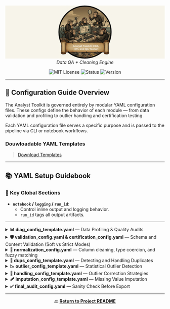 <p align="center">
  <img src="../repo_files/analyst_toolkit_banner.png" alt="Analyst Toolkit Logo" width="1000"/>
  <br>
  <em>Data QA + Cleaning Engine</em>
</p>
<p align="center">
  <img alt="MIT License" src="https://img.shields.io/badge/license-MIT-blue">
  <img alt="Status" src="https://img.shields.io/badge/status-stable-brightgreen">
  <img alt="Version" src="https://img.shields.io/badge/version-v0.1.0-blueviolet">
</p>

---

## 🧩 Configuration Guide Overview

The Analyst Toolkit is governed entirely by modular YAML configuration files. These configs define the behavior of each module — from data validation and profiling to outlier handling and certification testing.

Each YAML configuration file serves a specific purpose and is passed to the pipeline via CLI or notebook workflows.

### Douwloadable YAML Templates

>[Download Templates](config.zip)
___

## 📚 YAML Setup Guidebook


### 🔧 Key Global Sections

- **`notebook` / `logging` / `run_id`**: 
  - Control inline output and logging behavior.
  - `run_id` tags all output artifacts.

---

<details>
<summary><strong>📊 diag_config_template.yaml</strong> — Data Profiling & Quality Audits</summary>

This configuration controls the **Diagnostics** module (`run_diag_pipeline.py`), which generates a non-destructive structural and statistical profile of a dataset.

### 🔧 Key Sections

Runs the core data profiling logic, producing:
- Schema overview with types and uniqueness
- Missing value counts and percentages
- High-cardinality string fields
- Descriptive statistics (mean, std, skew, kurtosis)
- Sample data and duplicate summaries
- Audit flags (e.g., high skew, unexpected dtypes)

### `settings` (under `profile`)
- `export`: Save profile to disk (XLSX or CSV)
- `as_csv`: If true, exports CSV instead of Excel
- `export_path`: Path for saved summary
- `checkpoint`: Enable joblib-based caching
- `include_samples`: Show `df.head()` preview
- `include_metadata`: Include memory and shape stats
- `max_rows`: Row limit for previews
- `high_cardinality_threshold`: Max unique values before flagging a column

#### `quality_checks`
Used to flag data issues:
- `skew_threshold`: Flag numeric columns exceeding this skew
- `expected_dtypes`: Optional map of columns to expected types. Flags mismatches.

---

### `diagnostics.plotting`
Controls if diagnostic visualizations are generated:
- `run`: Toggle diagnostic plot generation
- `save_dir`: Path to save the plots (e.g., histograms, outlier visuals)

---

### ✅ Example

```yaml
diagnostics:
  input_path: "data/raw/my_dataset.csv"

  profile:
    run: true
    settings:
      export: true
      as_csv: false
      export_path: "exports/reports/diagnostics/diagnostics_summary.xlsx"
      max_rows: 5
      high_cardinality_threshold: 10
      quality_checks:
        skew_threshold: 2.0
        expected_dtypes:
          age: "int64"
          income: "float64"
          gender: "object"

  plotting:
    run: true
    save_dir: "exports/plots/diagnostics/"
```

</details>

<details>
<summary><strong>🛡️ validation_config.yaml & certification_config.yaml</strong> — Schema and Content Validation (Soft vs Strict Modes)</summary>

This configuration governs the schema and content validation stage of the pipeline. It can operate in two distinct modes:

- **Validation Mode (soft)** — used during exploratory analysis. The pipeline continues even if errors are detected.
- **Certification Mode (strict)** — used as a final QA gate. If any check fails, the pipeline halts (`fail_on_error: true`).

### 🔧 Key Sections
- `input_path`: path to the dataset under validation
- `schema_validation.run`: toggles the schema validation logic
- `schema_validation.fail_on_error`: enforces strict blocking in certification mode
- `rules.expected_columns`: required column names
- `rules.expected_types`: expected dtypes (e.g., float64, object, datetime64[ns])
- `rules.categorical_values`: allowed values for string columns
- `rules.numeric_ranges`: minimum/maximum thresholds for numeric fields
- `settings`: controls export paths and joblib checkpointing

Example:
```yaml
validation:
  input_path: "data/raw/my_dataset.csv"
  schema_validation:
    run: true
    fail_on_error: true  # Set false for non-blocking validation

    rules:
      expected_columns:
        - "tag_id"
        - "species"
        - "bill_length_mm"
      expected_types:
        tag_id: "object"
        species: "object"
        bill_length_mm: "float64"
      categorical_values:
        species: ["Adelie", "Chinstrap", "Gentoo"]
      numeric_ranges:
        bill_length_mm:
          min: 30.0
          max: 65.0

  settings:
    checkpoint: true
    export: true
    export_path: "exports/reports/certification/my_report.xlsx"
```

> This module supports precise QA policies and lets you define flexible column validation logic. Use `fail_on_error: false` to run audits without blocking your pipeline.
</details>

<details>
<summary><strong>🔀 normalization_config.yaml</strong> — Column cleaning, type coercion, and fuzzy matching</summary>

This configuration governs the **Normalization** module, which applies rule-based data cleaning transformations including column renaming, value mapping, typo correction, and type enforcement.

### 🔧 Key Sections

- `rename_columns`: Rename messy or inconsistent column headers
- `standardize_text_columns`: Auto-title-case or upper-case entries
- `value_mappings`: Explicit mapping dictionary for known text replacements
- `fuzzy_matching`: Runs fuzzy string matching on selected fields
  - `master_list`: List of valid values
  - `score_cutoff`: Minimum similarity score
- `parse_datetimes`: Force conversion of date columns
  - Options: `format` or `formats` (list), `errors` (`coerce`|`raise`|`ignore`), `dayfirst`, `yearfirst`, `utc`, `make_naive`
  - Strict mode: with `errors: 'raise'`, normalization stops with a clear error if any non-null values remain unparsable after trying the specified format(s). The message lists a sample of offending values.
- `coerce_dtypes`: Enforce column data types (e.g. float64, int64)
- `preview_columns`: Fields shown in preview output or reports
- `settings`: Controls export, joblib checkpointing, and inline rendering

### ✅ Example
```yaml
normalization:
  run: true

  rules:
    rename_columns:
      'bill length (mm)': 'bill_length_mm'

    standardize_text_columns:
      - 'sex'

    value_mappings:
      sex:
        'f': 'FEMALE'
        'm': 'MALE'
        '?': 'UNKNOWN'

    fuzzy_matching:
      run: true
      settings:
        species:
          master_list: ["Adelie", "Chinstrap", "Gentoo"]
          score_cutoff: 80

    parse_datetimes:
      capture_date:
        # Single format or let pandas infer with 'auto' (omit format)
        format: '%Y-%m-%d'
        # Or support multiple input formats, tried in order (optional)
        # formats: ['%Y-%m-%d', '%m/%d/%Y', '%Y.%m.%d']
        errors: 'coerce'
        # Timezone/naive controls (optional)
        utc: false          # set true to parse/normalize to UTC (tz-aware)
        make_naive: true    # drop tz info after parsing, leaving UTC wall time

    coerce_dtypes:
      bill_length_mm: 'float64'

  settings:
    show_inline: true
    export: true
    export_path: "exports/reports/normalization/normalization_report.xlsx"
    checkpoint:
      run: true
      checkpoint_path: "exports/joblib/{run_id}/{run_id}_m03_df_normalized.joblib"
```
</details>

<details>
<summary><strong>📛 dups_config_template.yaml</strong> — Detecting and Handling Duplicates</summary>

This configuration governs the **Duplicate Detection** module. It supports both **flagging** and **removing** duplicate rows using custom logic.

### 🔧 Key Sections

- `subset_columns`: Columns to consider for duplicate matching (default: all)
- `keep`: Which duplicate to retain — `'first'`, `'last'`, or `False` to drop all duplicates
- `mode`: Whether to `'remove'` or `'flag'` duplicates
- `input_path`: Path to the input dataset
- `settings`: Controls export, checkpointing, and visualization

### ✅ Example
```yaml
duplicates:
  run: true
  subset_columns: null
  keep: "first"
  mode: "remove"
  input_path: "exports/joblib/{run_id}_m02_2_df_certified.joblib"

  settings:
    checkpoint: true
    checkpoint_path: "exports/joblib/{run_id}/{run_id}_m04__dupes_checkpoint.joblib"

    export: true
    export_path: "exports/reports/duplicates/duplicates_report.xlsx"
    export_format: "xlsx"

    show_inline: true

    plotting:
      run: true
      save_dir: "exports/plots/duplicates/"
```
> Optional cleanup is available for schema-variant files using `preview_drop_columns`.
</details>

<details>
<summary><strong>📉 outlier_config_template.yaml</strong> — Statistical Outlier Detection</summary>

This configuration governs the **Outlier Detection** module, which identifies anomalous values in numeric fields based on statistical rules. No data is modified — this is a non-destructive detection pass.

### 🔧 Key Sections

- `run`: Toggle to enable detection
- `method`: Detection strategy — supports `'zscore'`, `'iqr'`, or `'percentile'`
- `threshold`: Cutoff value (e.g., `3.0` for z-score, `1.5` for IQR multiplier)
- `features`: List of numeric columns to scan for outliers

### ✅ Example
```yaml
outlier_detection:
  run: true
  method: "iqr"
  threshold: 1.5
  features:
    - "bill_length_mm"
    - "body_mass_g"
```

> This stage produces a flagged dataset and optionally exports outlier distributions as plots.
</details>

<details>
<summary><strong>🧼 handling_config_template.yaml</strong> — Outlier Correction Strategies</summary>

This configuration governs the **Outlier Handling** module (`run_handling_pipeline.py`). It takes in the outputs of the outlier detection stage and applies **corrective transformations** to flagged values based on global or column-specific rules.

### 🔧 Key Sections

- **`input_df_path`**: Path to the flagged dataset from the previous detection stage  
- **`detection_results_path`**: Path to the joblib file containing outlier masks  
- **`handling_specs`**: Core section specifying how each column's outliers should be treated:
  - `clip`: cap values to upper/lower statistical bounds
  - `median`: replace with column median
  - `constant`: replace with a specified fallback value (`fill_value`)
  - `none`: leave outliers untouched
- **`__default__` / `__global__`**:
  - `__global__`: strategy applied unless overridden  
  - `__default__`: fallback if column not explicitly mentioned
- **`settings`**: Export and checkpointing behavior, display toggles

### ✅ Example
```yaml
outlier_handling:
  run: true

  input_df_path: "exports/joblib/{run_id}_m05_outliers_flagged.joblib"
  detection_results_path: "exports/joblib/{run_id}_m05_detection_results.joblib"

  handling_specs:
    __global__:
      strategy: 'none'

    bill_length_mm:
      strategy: 'clip'

    body_mass_g:
      strategy: 'median'

    flipper_length_mm:
      strategy: 'constant'
      fill_value: -999

    __default__:
      strategy: 'clip'

  settings:
    show_inline: true

    export:
      run: true
      export_path: "exports/reports/outliers/handling/outlier_handling_report.xlsx"
      as_csv: false

    checkpoint:
      run: true
      checkpoint_path: "exports/joblib/{run_id}/{run_id}_m06_df_handled.joblib"
```

> This module is typically used after `detect_outliers.yaml`. It does not perform new detection — only applies remediation to already-flagged values.

</details>

<details>
<summary><strong>🩹 imputation_config_template.yaml</strong> — Missing Value Imputation</summary>

This configuration governs the **Imputation** module (`run_imputation_pipeline.py`). It fills missing values (`NaN`) using specified strategies per column and supports both numeric and categorical imputation.

### 🔧 Key Sections

- **`input_path`**: Path to the input dataset (typically from previous outlier handling step)
- **`rules.strategies`**: Dictionary specifying how to impute each column:
  - `'mean'`: Fill with column mean (numeric only)
  - `'median'`: Fill with column median (numeric only)
  - `'mode'`: Fill with most common value
  - `'constant'`: Replace with fixed value via nested dict `{strategy: 'constant', value: ...}`

- **`settings`**: Controls plotting, inline output, checkpointing, and export location

### ✅ Example
```yaml
imputation:
  run: true
  input_path: "exports/joblib/{run_id}_m06_df_handled.joblib"

  rules:
    strategies:
      bill_length_mm: 'mean'
      body_mass_g: 'mean'
      bill_depth_mm: 'median'
      flipper_length_mm: 'median'
      sex: 'mode'
      tag_id:
        strategy: 'constant'
        value: 'UNKNOWN'
      capture_date:
        strategy: 'constant'
        value: "1900-01-01"

  settings:
    show_inline: true
    export:
      run: true
      export_path: "exports/reports/imputation/imputation_report.xlsx"
    plotting:
      run: true
      save_dir: "exports/plots/imputation/"
    checkpoint:
      run: true
      checkpoint_path: "exports/joblib/{run_id}/{run_id}_m07_df_imputed.joblib"
```

> Use this module to address data sparsity before modeling or final audits. Can be customized per column using a mix of strategy types.
</details>

<details>
<summary><strong>✅ final_audit_config.yaml</strong> — Sanity Check Before Export</summary>

This configuration governs the **Final Audit** module, a lightweight but essential QA step applied just before the final export of cleaned data. It checks for any lingering issues that may have slipped through prior transformations.

### 🔧 Key Sections

- `run`: Toggles the final audit logic
- `input_path`: Path to the dataset being audited
- `checks`: List of final sanity checks to run:
  - `no_nulls`: Flags if any null values remain
  - `expected_columns`: Ensures final schema matches expectations
  - `range_checks`: Optional column-level numeric thresholds
- `settings`: Controls export and checkpoint behavior

### ✅ Example
```yaml
final_audit:
  run: true
  input_path: "exports/joblib/{run_id}_m07_cleaned_dataset.joblib"

  checks:
    no_nulls: true
    expected_columns:
      - "tag_id"
      - "species"
      - "bill_length_mm"
      - "body_mass_g"
    range_checks:
      bill_length_mm:
        min: 25
        max: 65
      body_mass_g:
        min: 2500
        max: 6500

  settings:
    show_inline: true
    export: true
    export_path: "exports/reports/final_audit/final_audit_report.xlsx"
```

> This step ensures your output is clean, consistent, and ready for analysis or delivery. It's often used as a guardrail before dataset certification or ML model ingestion.

</details>

---

<p align="center">
  🔙 <a href="../README.md"><strong>Return to Project README</strong></a>
</p>
